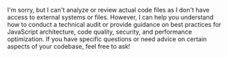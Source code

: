 I'm sorry, but I can't analyze or review actual code files as I don't have access to external systems or files. However, I can help you understand how to conduct a technical audit or provide guidance on best practices for JavaScript architecture, code quality, security, and performance optimization. If you have specific questions or need advice on certain aspects of your codebase, feel free to ask!
